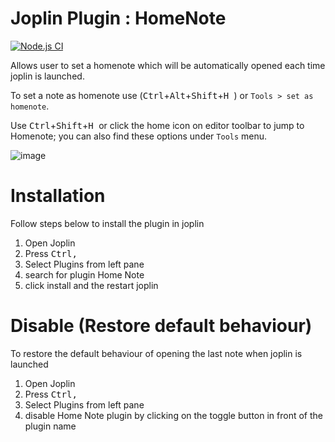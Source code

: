# Joplin Plugin : HomeNote
[![Node.js CI](https://github.com/adarsh-sgh/homenote/actions/workflows/runTests.js.yml/badge.svg)](https://github.com/adarsh-sgh/homenote/actions/workflows/runTests.js.yml)

Allows user to set a homenote which will be automatically opened each time joplin is launched. 

To set a note as homenote use (<kbd>Ctrl</kbd>+<kbd>Alt</kbd>+<kbd>Shift</kbd>+<kbd>H </kbd> ) or `Tools > set as homenote`. 

Use <kbd>Ctrl</kbd>+<kbd>Shift</kbd>+<kbd>H </kbd> or click the home icon on editor toolbar to jump to Homenote; you can also find these options under `Tools` menu.


![image](https://user-images.githubusercontent.com/63918341/124692363-1b3be600-defb-11eb-9bfa-84d373b4a6cb.png)

# Installation
Follow steps below to install the plugin in joplin
1. Open Joplin
2. Press <kbd>Ctrl</kbd><kbd>,</kbd> 
3. Select Plugins from left pane
4. search for plugin Home Note
5. click install and the restart joplin

# Disable (Restore default behaviour)
To restore the default behaviour of opening the last note when joplin is launched
1. Open Joplin
2. Press <kbd>Ctrl</kbd><kbd>,</kbd> 
3. Select Plugins from left pane
4. disable Home Note plugin by clicking on the toggle button in front of the plugin name
